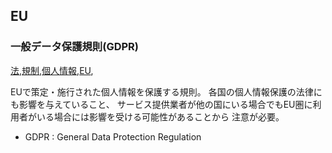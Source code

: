 ## EU


### 一般データ保護規則(GDPR)
[法](法.html),[規制](規制.html),[個人情報](個人情報.html),[EU](EU.html),

EUで策定・施行された個人情報を保護する規則。
各国の個人情報保護の法律にも影響を与えていること、
サービス提供業者が他の国にいる場合でもEU圏に利用者がいる場合には影響を受ける可能性があることから
注意が必要。

* GDPR : General Data Protection Regulation

